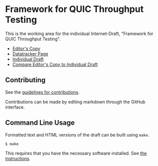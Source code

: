 # Framework for QUIC Throughput Testing

This is the working area for the individual Internet-Draft, "Framework for QUIC Throughput Testing".

* [Editor's Copy](https://Sparika.github.io/draft-corre-quic-throughput-testing/#go.draft-corre-quic-throughput-testing.html)
* [Datatracker Page](https://datatracker.ietf.org/doc/draft-corre-quic-throughput-testing)
* [Individual Draft](https://datatracker.ietf.org/doc/html/draft-corre-quic-throughput-testing)
* [Compare Editor's Copy to Individual Draft](https://Sparika.github.io/draft-corre-quic-throughput-testing/#go.draft-corre-quic-throughput-testing.diff)


## Contributing

See the
[guidelines for contributions](https://github.com/Sparika/draft-corre-quic-throughput-testing/blob/main/CONTRIBUTING.md).

Contributions can be made by editing markdown through the GitHub interface.


## Command Line Usage

Formatted text and HTML versions of the draft can be built using `make`.

```sh
$ make
```

This requires that you have the necessary software installed.  See
[the instructions](https://github.com/martinthomson/i-d-template/blob/main/doc/SETUP.md).

